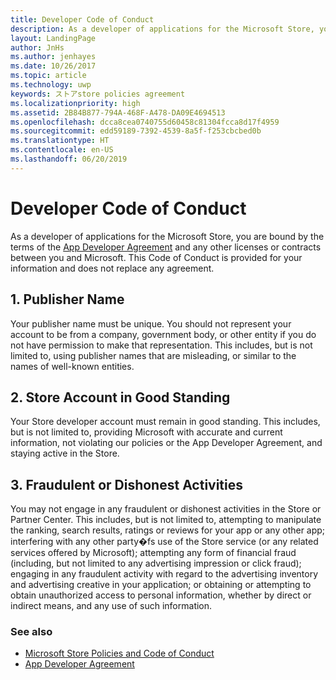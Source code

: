 ```yaml
---
title: Developer Code of Conduct
description: As a developer of applications for the Microsoft Store, you are bound by the terms of the App Developer Agreement and any other licenses or contracts between you and Microsoft.
layout: LandingPage
author: JnHs
ms.author: jenhayes
ms.date: 10/26/2017
ms.topic: article
ms.technology: uwp
keywords: ストアstore policies agreement
ms.localizationpriority: high
ms.assetid: 2B84B877-794A-468F-A478-DA09E4694513
ms.openlocfilehash: dcca8cea0740755d60458c81304fcca8d17f4959
ms.sourcegitcommit: edd59189-7392-4539-8a5f-f253cbcbed0b
ms.translationtype: HT
ms.contentlocale: en-US
ms.lasthandoff: 06/20/2019
---
```

# Developer Code of Conduct

As a developer of applications for the Microsoft Store, you are bound by the terms of the [App Developer Agreement](app-developer-agreement.md) and any other licenses or contracts between you and Microsoft. This Code of Conduct is provided for your information and does not replace any agreement.


## 1. Publisher Name

Your publisher name must be unique. You should not represent your account to be from a company, government body, or other entity if you do not have permission to make that representation. This includes, but is not limited to, using publisher names that are misleading, or similar to the names of well-known entities.


## 2. Store Account in Good Standing

Your Store developer account must remain in good standing. This includes, but is not limited to, providing Microsoft with accurate and current information, not violating our policies or the App Developer Agreement, and staying active in the Store.


## 3. Fraudulent or Dishonest Activities

You may not engage in any fraudulent or dishonest activities in the Store or Partner Center. This includes, but is not limited to, attempting to manipulate the ranking, search results, ratings or reviews for your app or any other app; interfering with any other party�fs use of the Store service (or any related services offered by Microsoft); attempting any form of financial fraud (including, but not limited to any advertising impression or click fraud); engaging in any fraudulent activity with regard to the advertising inventory and advertising creative in your application; or obtaining or attempting to obtain unauthorized access to personal information, whether by direct or indirect means, and any use of such information.


### See also

- [Microsoft Store Policies and Code of Conduct](store-policies-and-code-of-conduct.md)
- [App Developer Agreement](app-developer-agreement.md)